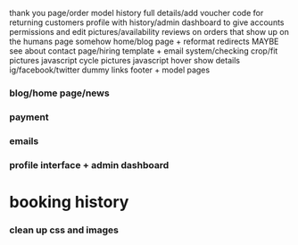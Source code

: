 thank you page/order model history full details/add voucher code for returning customers
profile with history/admin dashboard to give accounts permissions and edit pictures/availability
reviews on orders that show up on the humans page somehow
home/blog page + reformat redirects
MAYBE see about contact page/hiring template + email system/checking
crop/fit pictures
javascript cycle pictures
javascript hover show details 
ig/facebook/twitter dummy links footer + model pages













### blog/home page/news

### payment

### emails

### profile interface + admin dashboard

# booking history 

### clean up css and images



